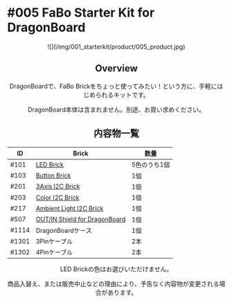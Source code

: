 # #005 FaBo Starter Kit for DragonBoard

<center>
![](/img/001_starterkit/product/005_product.jpg)
<!--COLORME-->

## Overview
DragonBoardで、FaBo Brickをちょっと使ってみたい！という方に、手軽にはじめられるキットです。

DragonBoard本体は含まれません。別途、お買い求めください。

## 内容物一覧

|ID|Brick|数量|
|--|--|--|
|#101|[LED Brick](http://fabo.io/101_A.html)|5色のうち1個|
|#103|[Button Brick](http://fabo.io/103.html)|1個|
|#201|[3Axis I2C Brick](http://fabo.io/201.html)|1個|
|#203|[Color I2C Brick](http://fabo.io/203.html)|1個|
|#217|[Ambient Light I2C Brick](http://fabo.io/217.html)|1個|
|#507|[OUT/IN Shield for DragonBoard](http://fabo.io/507.html)|1個|
|#1114|DragonBoardケース|1個|
|#1301|3Pinケーブル|2本|
|#1302|4Pinケーブル|2本|

LED Brickの色はお選びいただけません。

商品入替え、または販売中止などの理由により、予告なく内容物が変更される場合があります。
